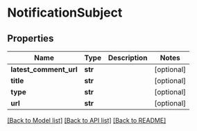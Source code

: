 # NotificationSubject

## Properties
Name | Type | Description | Notes
------------ | ------------- | ------------- | -------------
**latest_comment_url** | **str** |  | [optional] 
**title** | **str** |  | [optional] 
**type** | **str** |  | [optional] 
**url** | **str** |  | [optional] 

[[Back to Model list]](../README.md#documentation-for-models) [[Back to API list]](../README.md#documentation-for-api-endpoints) [[Back to README]](../README.md)


